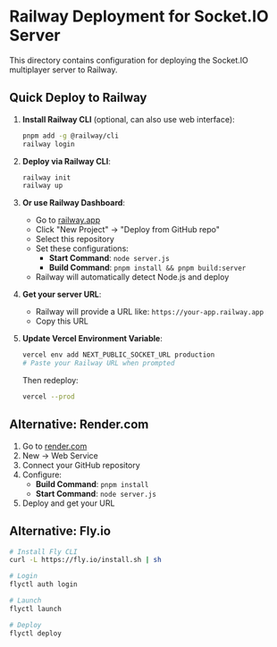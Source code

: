 # Railway Deployment for Socket.IO Server

This directory contains configuration for deploying the Socket.IO multiplayer server to Railway.

## Quick Deploy to Railway

1. **Install Railway CLI** (optional, can also use web interface):
   ```bash
   pnpm add -g @railway/cli
   railway login
   ```

2. **Deploy via Railway CLI**:
   ```bash
   railway init
   railway up
   ```

3. **Or use Railway Dashboard**:
   - Go to [railway.app](https://railway.app)
   - Click "New Project" → "Deploy from GitHub repo"
   - Select this repository
   - Set these configurations:
     - **Start Command**: `node server.js`
     - **Build Command**: `pnpm install && pnpm build:server`
   - Railway will automatically detect Node.js and deploy

4. **Get your server URL**:
   - Railway will provide a URL like: `https://your-app.railway.app`
   - Copy this URL

5. **Update Vercel Environment Variable**:
   ```bash
   vercel env add NEXT_PUBLIC_SOCKET_URL production
   # Paste your Railway URL when prompted
   ```

   Then redeploy:
   ```bash
   vercel --prod
   ```

## Alternative: Render.com

1. Go to [render.com](https://render.com)
2. New → Web Service
3. Connect your GitHub repository
4. Configure:
   - **Build Command**: `pnpm install`
   - **Start Command**: `node server.js`
5. Deploy and get your URL

## Alternative: Fly.io

```bash
# Install Fly CLI
curl -L https://fly.io/install.sh | sh

# Login
flyctl auth login

# Launch
flyctl launch

# Deploy
flyctl deploy
```
